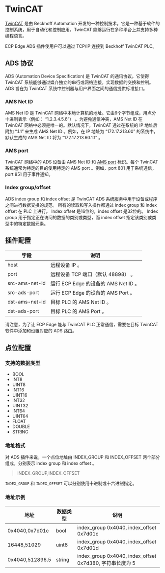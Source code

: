 # TwinCAT

[TwinCAT](https://www.beckhoff.com.cn/zh-cn/products/automation/twincat/) 是由 Beckhoff Automation 开发的一种控制技术。它是一种基于软件的控制系统，用于自动化和控制应用。TwinCAT 能够运行在多种平台上并支持多种编程语言。

ECP Edge ADS 插件使用户可以通过 TCP/IP 连接到 Beckhoff TwinCAT PLC。

## ADS 协议

ADS (Automation Device Specification) 是 TwinCAT 的通讯协议。它使得 TwinCAT 系统能够通过媒介独立的串行或网络连接，实现数据的交换和控制。ADS 旨在为 TwinCAT 系统中控制器与用户界面之间的通信提供标准接口。

### AMS Net ID

AMS Net ID 是 TwinCAT 网络中本地计算机的地址。它由6个字节组成，用点分十进制表示（例如： “1.2.3.4.5.6”） 。为避免通信冲突，AMS Net ID 在 TwinCAT 网络中必须是唯一的。默认情况下，TwinCAT 通过在系统的 IP 地址后附加 “.1.1” 来生成 AMS Net ID 。例如，在 IP 地址为 “172.17.213.60” 的系统中， 默认生成的 AMS Net ID 将为 “172.17.213.60.1.1” 。

### AMS port

TwinCAT 网络中的 ADS 设备由 AMS Net ID 和 [AMS port] 标识。每个 TwinCAT 系统通常为特定的目的使用特定的 AMS port 。例如，port 801 用于系统通信，port 851 用于事件通知。

### Index group/offset

ADS index group 和 index offset 是 TwinCAT ADS 系统服务中用于设备或程序之间进行数据交换的规范。
所有的读取和写入操作都通过 index group 和 index offset 在 PLC 上进行。
Index offset 是16位的，index offset 是32位的。
Index group 用于指定正在访问的数据的类别或类型，而 index offset 指定该类别或类型中的特定数据元素。

## 插件配置

| 字段           | 说明                                 |
| -------------- | ------------------------------------ |
| host           | 远程设备 IP 。                       |
| port           | 远程设备 TCP 端口（默认 48898） 。   |
| src-ams-net-id | 运行 ECP Edge 的设备的 AMS Net ID 。 |
| src-ads-port   | 运行 ECP Edge 的设备的 AMS Port 。   |
| dst-ams-net-id | 目标 PLC 的 AMS Net ID 。            |
| dst-ads-port   | 目标 PLC 的 AMS Port 。              |

请注意，为了让 ECP Edge 能与 TwinCAT PLC 正常通信，需要在目标 TwinCAT 软件中添加和设置对应的 ADS 路由。

## 点位配置

### 支持的数据类型

* BOOL
* INT8
* UINT8
* INT16
* UINT16
* INT32
* UINT32
* INT64
* UINT64
* FLOAT
* DOUBLE
* STRING

### 地址格式

对 ADS 插件来说，一个点位地址由 INDEX_GROUP 和 INDEX_OFFSET 两个部分组成，分别表示 index group 和 index offset 。

> <span>INDEX_GROUP,INDEX_OFFSET</span>

`INDEX_GROUP` 和 `INDEX_OFFSET` 可以分别使用十进制或十六进制指定。

### 地址示例

| 地址            | 数据类型           | 说明                        |
| --------------- | ------------------ | --------------------------------------------------------- |
| 0x4040,0x7d01c  | bool               | index_group 0x4040, index_offset 0x7d01c                  |
| 16448,51029     | uint8              | index_group 0x4040, index_offset 0x7d01d                  |
| 0x4040,512896.5 | string             | index_group 0x4040, index_offset 0x7d380, 字符串长度为 5  |

[TwinCAT]: https://www.beckhoff.com/en-us/products/automation/twincat/
[ADS]: https://infosys.beckhoff.com/english.php?content=../content/1033/tcadscommon/12440276875.html
[AMS Net ID]: https://infosys.beckhoff.com/english.php?content=../content/1033/tc3_userinterface/3813966475.html
[AMS port]: https://infosys.beckhoff.com/english.php?content=../content/1033/tcplclib_tc2_system/31064331.html
[index group 和 index offset]: https://infosys.beckhoff.com/english.php?content=../content/1033/tcadscommon/12495372427.html
